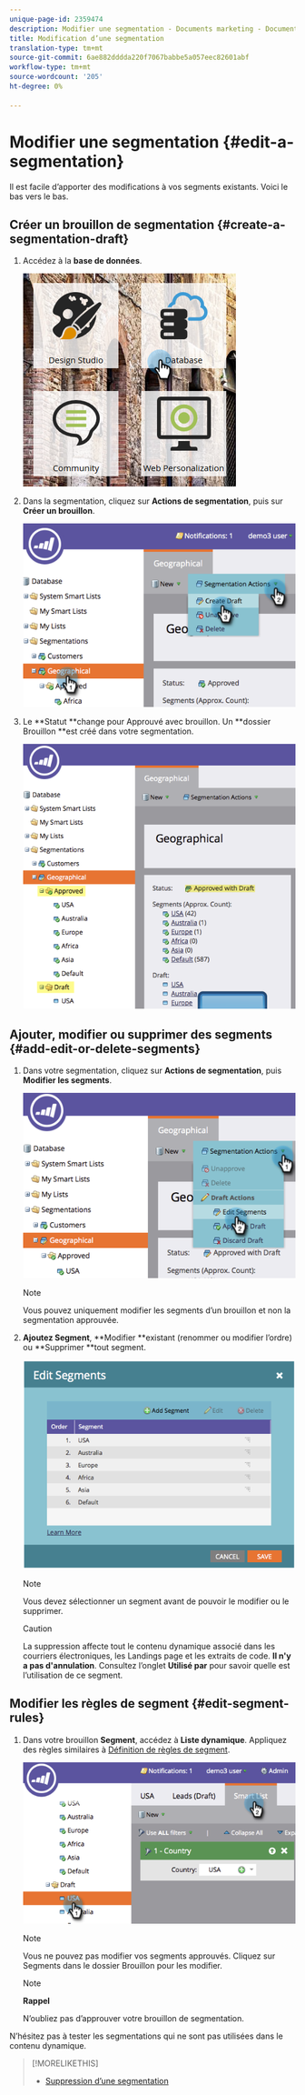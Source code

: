 ```yaml
---
unique-page-id: 2359474
description: Modifier une segmentation - Documents marketing - Documentation du produit
title: Modification d’une segmentation
translation-type: tm+mt
source-git-commit: 6ae882dddda220f7067babbe5a057eec82601abf
workflow-type: tm+mt
source-wordcount: '205'
ht-degree: 0%

---
```



# Modifier une segmentation {#edit-a-segmentation}

Il est facile d’apporter des modifications à vos segments existants. Voici le bas vers le bas.

## Créer un brouillon de segmentation {#create-a-segmentation-draft}

1. Accédez à la **base de données**.

   ![](assets/db.png)

1. Dans la segmentation, cliquez sur **Actions de segmentation**, puis sur **Créer un brouillon**.

   ![](assets/two.png)

1. Le **Statut **change pour Approuvé avec brouillon. Un **dossier Brouillon **est créé dans votre segmentation.

   ![](assets/three.png)

## Ajouter, modifier ou supprimer des segments {#add-edit-or-delete-segments}

1. Dans votre segmentation, cliquez sur **Actions de segmentation**, puis **Modifier les segments**.

   ![](assets/four.png)

   >[!NOTE]
   >
   >Vous pouvez uniquement modifier les segments d’un brouillon et non la segmentation approuvée.

1. **Ajoutez Segment**, **Modifier **existant (renommer ou modifier l’ordre) ou **Supprimer **tout segment.

   ![](assets/image2014-9-16-9-3a6-3a9.png)

   >[!NOTE]
   >
   >Vous devez sélectionner un segment avant de pouvoir le modifier ou le supprimer.

   >[!CAUTION]
   >
   >La suppression affecte tout le contenu dynamique associé dans les courriers électroniques, les Landings page et les extraits de code. **Il n&#39;y a pas d&#39;annulation**. Consultez l’onglet **Utilisé par** pour savoir quelle est l’utilisation de ce segment.

## Modifier les règles de segment {#edit-segment-rules}

1. Dans votre brouillon **Segment**, accédez à **Liste dynamique**. Appliquez des règles similaires à [Définition de règles de segment](https://docs.marketo.com/display/public/DOCS/Define+Segment+Rules).

   ![](assets/image2014-9-16-9-3a6-3a20.png)

   >[!NOTE]
   >
   >Vous ne pouvez pas modifier vos segments approuvés. Cliquez sur Segments dans le dossier Brouillon pour les modifier.

   >[!NOTE]
   >
   >**Rappel**
   >
   >
   >N’oubliez pas d’approuver votre brouillon de segmentation.

N’hésitez pas à tester les segmentations qui ne sont pas utilisées dans le contenu dynamique.

>[!MORELIKETHIS]
>
>* [Suppression d’une segmentation](delete-a-segmentation.md)

>



